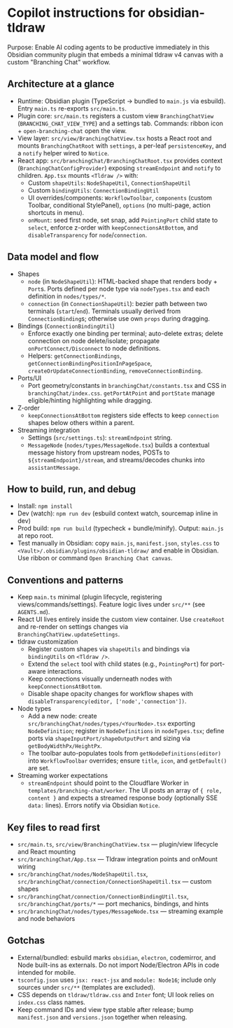 # Copilot instructions for obsidian-tldraw

Purpose: Enable AI coding agents to be productive immediately in this Obsidian community plugin that embeds a minimal tldraw v4 canvas with a custom "Branching Chat" workflow.

## Architecture at a glance
- Runtime: Obsidian plugin (TypeScript → bundled to `main.js` via esbuild). Entry `main.ts` re-exports `src/main.ts`.
- Plugin core: `src/main.ts` registers a custom view `BranchingChatView` (`BRANCHING_CHAT_VIEW_TYPE`) and a settings tab. Commands: ribbon icon + `open-branching-chat` open the view.
- View layer: `src/view/BranchingChatView.tsx` hosts a React root and mounts `BranchingChatRoot` with `settings`, a per-leaf `persistenceKey`, and a `notify` helper wired to `Notice`.
- React app: `src/branchingChat/BranchingChatRoot.tsx` provides context (`BranchingChatConfigProvider`) exposing `streamEndpoint` and `notify` to children. `App.tsx` mounts `<Tldraw />` with:
  - Custom `shapeUtils`: `NodeShapeUtil`, `ConnectionShapeUtil`
  - Custom `bindingUtils`: `ConnectionBindingUtil`
  - UI overrides/components: `WorkflowToolbar`, `components` (custom Toolbar, conditional StylePanel), `options` (no multi-page, action shortcuts in menu).
  - `onMount`: seed first node, set snap, add `PointingPort` child state to `select`, enforce z-order with `keepConnectionsAtBottom`, and `disableTransparency` for `node`/`connection`.

## Data model and flow
- Shapes
  - `node` (in `NodeShapeUtil`): HTML-backed shape that renders body + `Port`s. Ports defined per node type via `nodeTypes.tsx` and each definition in `nodes/types/*`.
  - `connection` (in `ConnectionShapeUtil`): bezier path between two terminals (`start`/`end`). Terminals usually derived from `ConnectionBinding`s; otherwise use own `props` during dragging.
- Bindings (`ConnectionBindingUtil`)
  - Enforce exactly one binding per terminal; auto-delete extras; delete connection on node delete/isolate; propagate `onPortConnect/Disconnect` to node definitions.
  - Helpers: `getConnectionBindings`, `getConnectionBindingPositionInPageSpace`, `createOrUpdateConnectionBinding`, `removeConnectionBinding`.
- Ports/UI
  - Port geometry/constants in `branchingChat/constants.tsx` and CSS in `branchingChat/index.css`. `getPortAtPoint` and `portState` manage eligible/hinting highlighting while dragging.
- Z-order
  - `keepConnectionsAtBottom` registers side effects to keep `connection` shapes below others within a parent.
- Streaming integration
  - Settings (`src/settings.ts`): `streamEndpoint` string.
  - `MessageNode` (`nodes/types/MessageNode.tsx`) builds a contextual message history from upstream nodes, POSTs to `${streamEndpoint}/stream`, and streams/decodes chunks into `assistantMessage`.

## How to build, run, and debug
- Install: `npm install`
- Dev (watch): `npm run dev` (esbuild context watch, sourcemap inline in dev)
- Prod build: `npm run build` (typecheck + bundle/minify). Output: `main.js` at repo root.
- Test manually in Obsidian: copy `main.js`, `manifest.json`, `styles.css` to `<Vault>/.obsidian/plugins/obsidian-tldraw/` and enable in Obsidian. Use ribbon or command `Open Branching Chat canvas`.

## Conventions and patterns
- Keep `main.ts` minimal (plugin lifecycle, registering views/commands/settings). Feature logic lives under `src/**` (see `AGENTS.md`).
- React UI lives entirely inside the custom view container. Use `createRoot` and re-render on settings changes via `BranchingChatView.updateSettings`.
- tldraw customization
  - Register custom shapes via `shapeUtils` and bindings via `bindingUtils` on `<Tldraw />`.
  - Extend the `select` tool with child states (e.g., `PointingPort`) for port-aware interactions.
  - Keep connections visually underneath nodes with `keepConnectionsAtBottom`.
  - Disable shape opacity changes for workflow shapes with `disableTransparency(editor, ['node','connection'])`.
- Node types
  - Add a new node: create `src/branchingChat/nodes/types/<YourNode>.tsx` exporting `NodeDefinition`; register in `NodeDefinitions` in `nodeTypes.tsx`; define ports via `shapeInputPort/shapeOutputPort` and sizing via `getBodyWidthPx/HeightPx`.
  - The toolbar auto-populates tools from `getNodeDefinitions(editor)` into `WorkflowToolbar` overrides; ensure `title`, `icon`, and `getDefault()` are set.
- Streaming worker expectations
  - `streamEndpoint` should point to the Cloudflare Worker in `templates/branching-chat/worker`. The UI posts an array of `{ role, content }` and expects a streamed response body (optionally SSE `data:` lines). Errors notify via Obsidian `Notice`.

## Key files to read first
- `src/main.ts`, `src/view/BranchingChatView.tsx` — plugin/view lifecycle and React mounting
- `src/branchingChat/App.tsx` — Tldraw integration points and onMount wiring
- `src/branchingChat/nodes/NodeShapeUtil.tsx`, `src/branchingChat/connection/ConnectionShapeUtil.tsx` — custom shapes
- `src/branchingChat/connection/ConnectionBindingUtil.tsx`, `src/branchingChat/ports/*` — port mechanics, bindings, and hints
- `src/branchingChat/nodes/types/MessageNode.tsx` — streaming example and node behaviors

## Gotchas
- External/bundled: esbuild marks `obsidian`, `electron`, codemirror, and Node built-ins as externals. Do not import Node/Electron APIs in code intended for mobile.
- `tsconfig.json` uses `jsx: react-jsx` and `module: Node16`; include only sources under `src/**` (templates are excluded).
- CSS depends on `tldraw/tldraw.css` and `Inter` font; UI look relies on `index.css` class names.
- Keep command IDs and view type stable after release; bump `manifest.json` and `versions.json` together when releasing.

